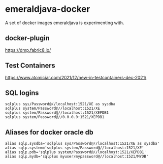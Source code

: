 # emeraldjava-docker

A set of docker images emeraldjava is experimenting with.

## docker-plugin

https://dmp.fabric8.io/

## Test Containers

https://www.atomicjar.com/2021/12/new-in-testcontainers-dec-2021/

## SQL logins

    sqlplus sys/Password@//localhost:1521/XE as sysdba
    sqlplus system/Password@//localhost:1521/XE
    sqlplus system/Password@//localhost:1521/XEPDB1
    sqlplus system/Password@//0.0.0.0:1521/XEPDB1


## Aliases for docker oracle db

    alias sqlp.sysdba='sqlplus sys/Password@//localhost:1521/XE as sysdba'
    alias sqlp.system='sqlplus system/Password@//localhost:1521/XE'
    alias sqlp.pdb='sqlplus system/Password@//localhost:1521/XEPDB1'
    alias sqlp.mydb='sqlplus myuser/mypassword@//localhost:1521/MYDB'